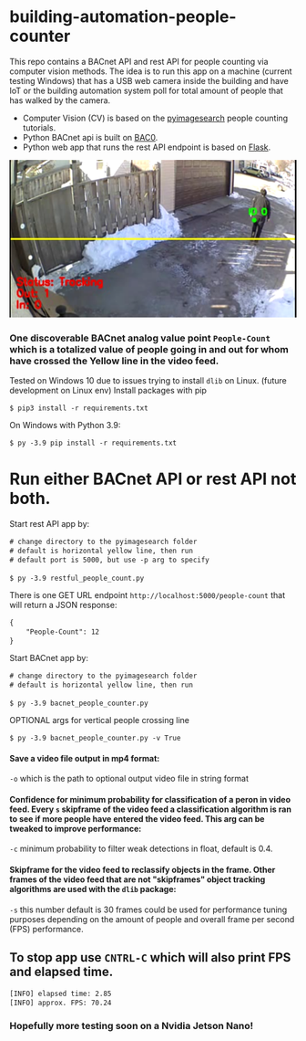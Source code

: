 # building-automation-people-counter

This repo contains a BACnet API and rest API for people counting via computer vision methods. The idea is to run this app on a machine (current testing Windows) that has a USB web camera inside the building and have IoT or the building automation system poll for total amount of people that has walked by the camera.

- Computer Vision (CV) is based on the [pyimagesearch](https://pyimagesearch.com/2018/08/13/opencv-people-counter/) people counting tutorials. 
- Python BACnet api is built on [BAC0](https://bac0.readthedocs.io/en/latest/).
- Python web app that runs the rest API endpoint is based on [Flask](https://flask.palletsprojects.com/en/2.1.x/).


![exampleSnip](/snips/exampleSnip.PNG)

### One discoverable BACnet analog value point `People-Count` which is a totalized value of people going in and out for whom have crossed the Yellow line in the video feed.

Tested on Windows 10 due to issues trying to install `dlib` on Linux. (future development on Linux env)
Install packages with pip
```
$ pip3 install -r requirements.txt
```

On Windows with Python 3.9:
```
$ py -3.9 pip install -r requirements.txt
```

# Run either BACnet API or rest API not both.

Start rest API app by:
```
# change directory to the pyimagesearch folder 
# default is horizontal yellow line, then run
# default port is 5000, but use -p arg to specify

$ py -3.9 restful_people_count.py
```

There is one GET URL endpoint `http://localhost:5000/people-count` that will return a JSON response:
```
{
	"People-Count": 12
}
```

Start BACnet app by:
```
# change directory to the pyimagesearch folder 
# default is horizontal yellow line, then run

$ py -3.9 bacnet_people_counter.py
```

OPTIONAL args for vertical people crossing line
```
$ py -3.9 bacnet_people_counter.py -v True
```


#### Save a video file output in mp4 format:
`-o` which is the path to optional output video file in string format

#### Confidence for minimum probability for classification of a peron in video feed. Every `s` skipframe of the video feed a classification algorithm is ran to see if more people have entered the video feed. This arg can be tweaked to improve performance:
`-c` minimum probability to filter weak detections in float, default is 0.4.

#### Skipframe for the video feed to reclassify objects in the frame. Other frames of the video feed that are not "skipframes" object tracking algorithms are used with the `dlib` package:
`-s` this number default is 30 frames could be used for performance tuning purposes depending on the amount of people and overall frame per second (FPS) performance. 


## To stop app use `CNTRL-C` which will also print FPS and elapsed time.

```
[INFO] elapsed time: 2.85
[INFO] approx. FPS: 70.24

```

### Hopefully more testing soon on a Nvidia Jetson Nano!